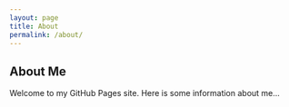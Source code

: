```yaml
---
layout: page
title: About
permalink: /about/
---
```


## About Me

Welcome to my GitHub Pages site. Here is some information about me...

